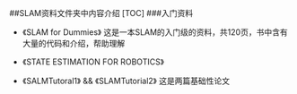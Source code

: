 ##SLAM资料文件夹中内容介绍
[TOC]
###入门资料
- 《SLAM for Dummies》
这是一本SLAM的入门级的资料，共120页，书中含有大量的代码和介绍，帮助理解

- 《STATE ESTIMATION FOR ROBOTICS》

- 《SALMTutoral1》 && 《SLAMTutorial2》
这是两篇基础性论文
